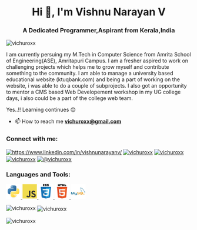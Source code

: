 <h1 align="center">Hi 👋, I'm Vishnu Narayan V</h1>
<h3 align="center">A Dedicated Programmer,Aspirant from Kerala,India</h3>

<p align="left"> <img src="https://komarev.com/ghpvc/?username=vichuroxx&label=Profile%20views&color=0e75b6&style=flat" alt="vichuroxx" /> </p>

<!-- - 👨‍💻 All of my projects are available at [https://vichuroxx.github.io/Portfolio/](https://vichuroxx.github.io/Portfolio/) -->

I am currently persuing my M.Tech in Computer Science from Amrita School of Engineering(ASE), Amritapuri Campus. I am a fresher aspired to work on challenging projects which helps me to grow myself and contribute something to the community. I am able to manage a university based educational website (ktuqbank.com) and being a part of working on the website, i was able to do a couple of subprojects. I also got an opportunity to mentor a CMS based Web Developement workshop in my UG college days, i also could be a part of the college web team.

Yes..!! Learning continues 😊

- 📫 How to reach me **vichuroxx@gmail.com**

<!-- ### Blogs posts
 BLOG-POST-LIST:START -->
<!-- BLOG-POST-LIST:END -->

<h3 align="left">Connect with me:</h3>
<p align="left">
<a href="https://www.linkedin.com/in/vishnunarayanv/" target="blank"><img align="center" src="https://cdn.jsdelivr.net/npm/simple-icons@3.0.1/icons/linkedin.svg" alt="https://www.linkedin.com/in/vishnunarayanv/" height="30" width="40" /></a>
<a href="https://www.codechef.com/users/vichuroxx" target="blank"><img align="center" src="https://cdn.jsdelivr.net/npm/simple-icons@3.1.0/icons/codechef.svg" alt="vichuroxx" height="30" width="40" /></a>
<a href="https://www.hackerrank.com/vichuroxx" target="blank"><img align="center" src="https://cdn.jsdelivr.net/npm/simple-icons@3.0.1/icons/hackerrank.svg" alt="vichuroxx" height="30" width="40" /></a>
<a href="https://leetcode.com/vichuroxx/" target="blank"><img align="center" src="https://cdn.jsdelivr.net/npm/simple-icons@3.0.1/icons/leetcode.svg" alt="vichuroxx" height="30" width="40" /></a>
<a href="https://www.hackerearth.com/@vichuroxx" target="blank"><img align="center" src="https://cdn.jsdelivr.net/npm/simple-icons@3.0.1/icons/hackerearth.svg" alt="@vichuroxx" height="30" width="40" /></a>
</p>

<h3 align="left">Languages and Tools:</h3>
<p align="left"> 
	<a href="https://www.python.org/" target="_blank"> <img src="https://raw.githubusercontent.com/devicons/devicon/master/icons/python/python-original.svg" alt="c" width="40" height="40"/> </a> 
	<a href="https://www.javascript.com/" target="_blank"> <img src="https://raw.githubusercontent.com/devicons/devicon/master/icons/javascript/javascript-original.svg" alt="cplusplus" width="40" height="40"/> </a>
	 <a href="https://www.w3schools.com/css/" target="_blank"> <img src="https://raw.githubusercontent.com/devicons/devicon/master/icons/css3/css3-original-wordmark.svg" alt="css3" width="40" height="40"/> </a>
	  <a href="https://www.w3.org/html/" target="_blank"> <img src="https://raw.githubusercontent.com/devicons/devicon/master/icons/html5/html5-original-wordmark.svg" alt="html5" width="40" height="40"/> </a>
	 <a href="https://www.mysql.com/" target="_blank"> <img src="https://raw.githubusercontent.com/devicons/devicon/master/icons/mysql/mysql-original-wordmark.svg" alt="mysql" width="40" height="40"/> </a> </p>

<p><img align="left" src="https://github-readme-stats.vercel.app/api/top-langs?username=vichuroxx&show_icons=true&locale=en&layout=compact" alt="vichuroxx" /></p>

<p>&nbsp;<img align="center" src="https://github-readme-stats.vercel.app/api?username=vichuroxx&show_icons=true&locale=en" alt="vichuroxx" /></p>

<p><img align="center" src="https://github-readme-streak-stats.herokuapp.com/?user=vichuroxx&" alt="vichuroxx" /></p>
